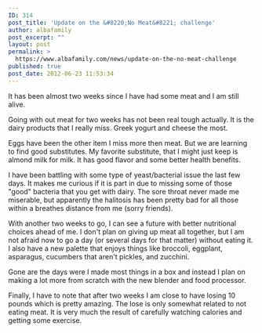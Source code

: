 ```yaml
---
ID: 314
post_title: 'Update on the &#8220;No Meat&#8221; challenge'
author: albafamily
post_excerpt: ""
layout: post
permalink: >
  https://www.albafamily.com/news/update-on-the-no-meat-challenge
published: true
post_date: 2012-06-23 11:53:34
---
```

It has been almost two weeks since I have had some meat and I am still alive.

Going with out meat for two weeks has not been real tough actually. It is the dairy products that I really miss. Greek yogurt and cheese the most.

Eggs have been the other item I miss more then meat. But we are learning to find good substitutes. My favorite substitute, that I might just keep is almond milk for milk. It has good flavor and some better health benefits.

I have been battling with some type of yeast/bacterial issue the last few days. It makes me curious if it is part in due to missing some of those "good" bacteria that you get with dairy. The sore throat never made me miserable, but apparently the halitosis has been pretty bad for all those within a breathes distance from me (sorry friends).

With another two weeks to go, I can see a future with better nutritional choices ahead of me. I don't plan on giving up meat all together, but I am not afraid now to go a day (or several days for that matter) without eating it. I also have a new palette that enjoys things like broccoli, eggplant, asparagus, cucumbers that aren't pickles, and zucchini.

Gone are the days were I made most things in a box and instead I plan on making a lot more from scratch with the new blender and food processor.

Finally, I have to note that after two weeks I am close to have losing 10 pounds which is pretty amazing. The lose is only somewhat related to not eating meat. It is very much the result of carefully watching calories and getting some exercise.